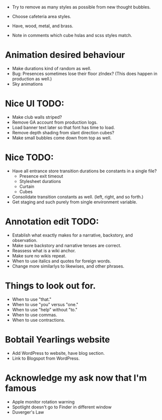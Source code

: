 * Try to remove as many styles as possible from new thought bubbles.

* Choose cafeteria area styles.
* Have, wood, metal, and brass.

* Note in comments which cube hslas and scss styles match.

# Animation desired behaviour
* Make durations kind of random as well.
* Bug: Presences sometimes lose their floor zIndex? (This does happen in production as well.)
* Sky animations

# Nice UI TODO:
* Make club walls striped?
* Remove GA account from production logs.
* Load banner text later so that font has time to load.
* Remove depth shading from slant direction cubes?
* Make small bubbles come down from top as well.

# Nice TODO:
* Have all entrance store transition durations be constants in a single file?
    * Presence exit timeout
    * Stylesheet durations
    * Curtain
    * Cubes
* Consolidate transition constants as well. (left, right, and so forth.)
* Get staging and such purely from single environment variable.

# Annotation edit TODO:
* Establish what exactly makes for a narrative, backstory, and observation.
* Make sure backstory and narrative tenses are correct.
* Reassess what is a wiki anchor.
* Make sure no wikis repeat.
* When to use italics and quotes for foreign words.
* Change more similarlys to likewises, and other phrases.

# Things to look out for.
* When to use "that."
* When to use "you" versus "one."
* When to use "help" without "to."
* When to use commas.
* When to use contractions.

# Bobtail Yearlings website
* Add WordPress to website, have blog section.
* Link to Blogspot from WordPress.

# Acknowledge my ask now that I'm famous
* Apple monitor rotation warning
* Spotlight doesn't go to Finder in different window
* Duverger's Law

